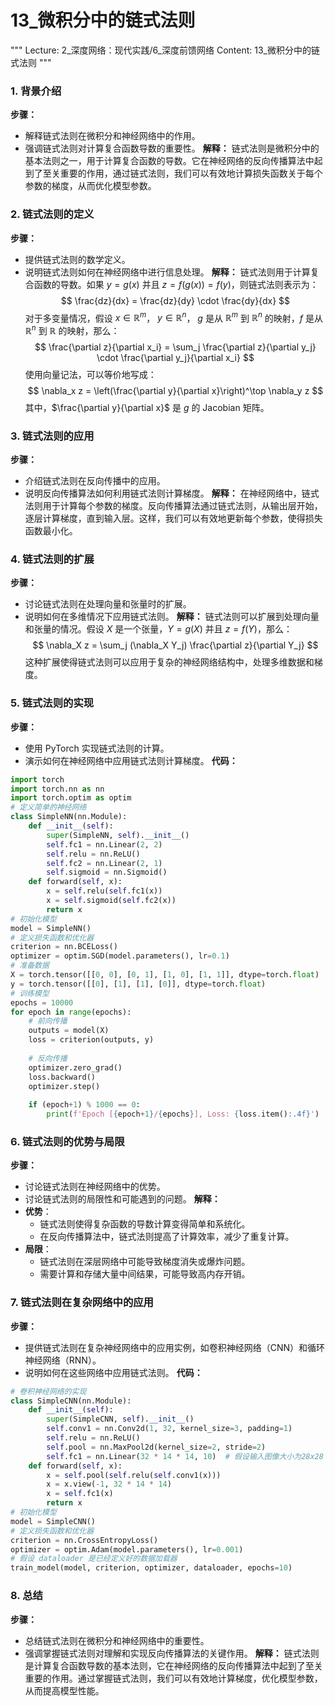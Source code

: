# 13_微积分中的链式法则
"""
Lecture: 2_深度网络：现代实践/6_深度前馈网络
Content: 13_微积分中的链式法则
"""
### 1. 背景介绍
**步骤：**
- 解释链式法则在微积分和神经网络中的作用。
- 强调链式法则对计算复合函数导数的重要性。
**解释：**
链式法则是微积分中的基本法则之一，用于计算复合函数的导数。它在神经网络的反向传播算法中起到了至关重要的作用，通过链式法则，我们可以有效地计算损失函数关于每个参数的梯度，从而优化模型参数。
### 2. 链式法则的定义
**步骤：**
- 提供链式法则的数学定义。
- 说明链式法则如何在神经网络中进行信息处理。
**解释：**
链式法则用于计算复合函数的导数。如果 $y = g(x)$ 并且 $z = f(g(x)) = f(y)$，则链式法则表示为：
$$ \frac{dz}{dx} = \frac{dz}{dy} \cdot \frac{dy}{dx} $$
对于多变量情况，假设 $x \in \mathbb{R}^m$， $y \in \mathbb{R}^n$， $g$ 是从 $\mathbb{R}^m$ 到 $\mathbb{R}^n$ 的映射，$f$ 是从 $\mathbb{R}^n$ 到 $\mathbb{R}$ 的映射，那么：
$$ \frac{\partial z}{\partial x_i} = \sum_j \frac{\partial z}{\partial y_j} \cdot \frac{\partial y_j}{\partial x_i} $$
使用向量记法，可以等价地写成：
$$ \nabla_x z = \left(\frac{\partial y}{\partial x}\right)^\top \nabla_y z $$
其中，$\frac{\partial y}{\partial x}$ 是 $g$ 的 Jacobian 矩阵。
### 3. 链式法则的应用
**步骤：**
- 介绍链式法则在反向传播中的应用。
- 说明反向传播算法如何利用链式法则计算梯度。
**解释：**
在神经网络中，链式法则用于计算每个参数的梯度。反向传播算法通过链式法则，从输出层开始，逐层计算梯度，直到输入层。这样，我们可以有效地更新每个参数，使得损失函数最小化。
### 4. 链式法则的扩展
**步骤：**
- 讨论链式法则在处理向量和张量时的扩展。
- 说明如何在多维情况下应用链式法则。
**解释：**
链式法则可以扩展到处理向量和张量的情况。假设 $X$ 是一个张量，$Y = g(X)$ 并且 $z = f(Y)$，那么：
$$ \nabla_X z = \sum_j (\nabla_X Y_j) \frac{\partial z}{\partial Y_j} $$
这种扩展使得链式法则可以应用于复杂的神经网络结构中，处理多维数据和梯度。
### 5. 链式法则的实现
**步骤：**
- 使用 PyTorch 实现链式法则的计算。
- 演示如何在神经网络中应用链式法则计算梯度。
**代码：**
```python
import torch
import torch.nn as nn
import torch.optim as optim
# 定义简单的神经网络
class SimpleNN(nn.Module):
    def __init__(self):
        super(SimpleNN, self).__init__()
        self.fc1 = nn.Linear(2, 2)
        self.relu = nn.ReLU()
        self.fc2 = nn.Linear(2, 1)
        self.sigmoid = nn.Sigmoid()
    def forward(self, x):
        x = self.relu(self.fc1(x))
        x = self.sigmoid(self.fc2(x))
        return x
# 初始化模型
model = SimpleNN()
# 定义损失函数和优化器
criterion = nn.BCELoss()
optimizer = optim.SGD(model.parameters(), lr=0.1)
# 准备数据
X = torch.tensor([[0, 0], [0, 1], [1, 0], [1, 1]], dtype=torch.float)
y = torch.tensor([[0], [1], [1], [0]], dtype=torch.float)
# 训练模型
epochs = 10000
for epoch in range(epochs):
    # 前向传播
    outputs = model(X)
    loss = criterion(outputs, y)
    
    # 反向传播
    optimizer.zero_grad()
    loss.backward()
    optimizer.step()
    
    if (epoch+1) % 1000 == 0:
        print(f'Epoch [{epoch+1}/{epochs}], Loss: {loss.item():.4f}')
```
### 6. 链式法则的优势与局限
**步骤：**
- 讨论链式法则在神经网络中的优势。
- 讨论链式法则的局限性和可能遇到的问题。
**解释：**
- **优势**：
  - 链式法则使得复杂函数的导数计算变得简单和系统化。
  - 在反向传播算法中，链式法则提高了计算效率，减少了重复计算。
- **局限**：
  - 链式法则在深层网络中可能导致梯度消失或爆炸问题。
  - 需要计算和存储大量中间结果，可能导致高内存开销。
### 7. 链式法则在复杂网络中的应用
**步骤：**
- 提供链式法则在复杂神经网络中的应用实例，如卷积神经网络（CNN）和循环神经网络（RNN）。
- 说明如何在这些网络中应用链式法则。
**代码：**
```python
# 卷积神经网络的实现
class SimpleCNN(nn.Module):
    def __init__(self):
        super(SimpleCNN, self).__init__()
        self.conv1 = nn.Conv2d(1, 32, kernel_size=3, padding=1)
        self.relu = nn.ReLU()
        self.pool = nn.MaxPool2d(kernel_size=2, stride=2)
        self.fc1 = nn.Linear(32 * 14 * 14, 10)  # 假设输入图像大小为28x28
    def forward(self, x):
        x = self.pool(self.relu(self.conv1(x)))
        x = x.view(-1, 32 * 14 * 14)
        x = self.fc1(x)
        return x
# 初始化模型
model = SimpleCNN()
# 定义损失函数和优化器
criterion = nn.CrossEntropyLoss()
optimizer = optim.Adam(model.parameters(), lr=0.001)
# 假设 dataloader 是已经定义好的数据加载器
train_model(model, criterion, optimizer, dataloader, epochs=10)
```
### 8. 总结
**步骤：**
- 总结链式法则在微积分和神经网络中的重要性。
- 强调掌握链式法则对理解和实现反向传播算法的关键作用。
**解释：**
链式法则是计算复合函数导数的基本法则，它在神经网络的反向传播算法中起到了至关重要的作用。通过掌握链式法则，我们可以有效地计算梯度，优化模型参数，从而提高模型性能。